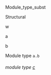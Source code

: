 Module_type_subst

Structural

w

a

b

Module type `a.b`

<a id="module-type-c"></a>

###### module type [c](Module_type_subst.Structural.module-type-w.module-type-a.module-type-b.module-type-c.md)
